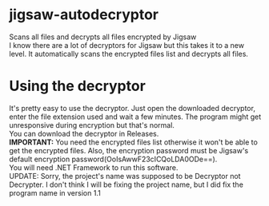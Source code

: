 # jigsaw-autodecryptor
Scans all files and decrypts all files encrypted by Jigsaw
<br>
I know there are a lot of decryptors for Jigsaw but this takes it to a new level. It automatically scans the encrypted files list and decrypts all files.
<br>
<h1>Using the decryptor</h1>
It's pretty easy to use the decryptor. Just open the downloaded decryptor, enter the file extension used and wait a few minutes. The program might get unresponsive during encryption but that's normal.
<br>
You can download the decryptor in Releases.
<br>
<b>IMPORTANT:</b> You need the encrypted files list otherwise it won't be able to get the encrypted files. Also, the encryption password must be Jigsaw's default encryption password(OoIsAwwF23cICQoLDA0ODe==).
<br>
You will need .NET Framework to run this software.
<br>
UPDATE: Sorry, the project's name was supposed to be Decryptor not Decrypter. I don't think I will be fixing the project name, but I did fix the program name in version 1.1
